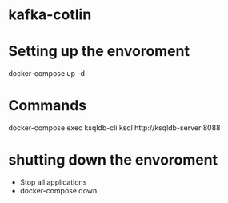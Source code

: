 # kafka-cotlin

# Setting up the envoroment

docker-compose up -d

# Commands

docker-compose exec ksqldb-cli ksql http://ksqldb-server:8088

# shutting down the envoroment
* Stop all applications
* docker-compose down

